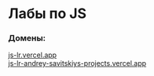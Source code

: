 # Лабы по JS

### Домены:
[js-lr.vercel.app](js-lr.vercel.app)  
[js-lr-andrey-savitskiys-projects.vercel.app](js-lr-andrey-savitskiys-projects.vercel.app)
